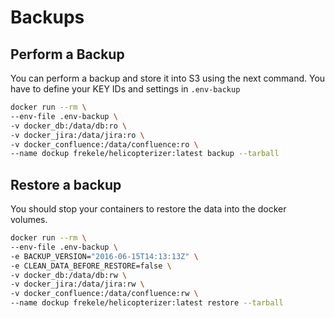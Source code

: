 # Backups

## Perform a Backup

You can perform a backup and store it into S3 using the next command. You have
to define your KEY IDs and settings in `.env-backup`

```sh
docker run --rm \
--env-file .env-backup \
-v docker_db:/data/db:ro \
-v docker_jira:/data/jira:ro \
-v docker_confluence:/data/confluence:ro \
--name dockup frekele/helicopterizer:latest backup --tarball
```

## Restore a backup

You should stop your containers to restore the data into the docker volumes.

```sh
docker run --rm \
--env-file .env-backup \
-e BACKUP_VERSION="2016-06-15T14:13:13Z" \
-e CLEAN_DATA_BEFORE_RESTORE=false \
-v docker_db:/data/db:rw \
-v docker_jira:/data/jira:rw \
-v docker_confluence:/data/confluence:rw \
--name dockup frekele/helicopterizer:latest restore --tarball
```
